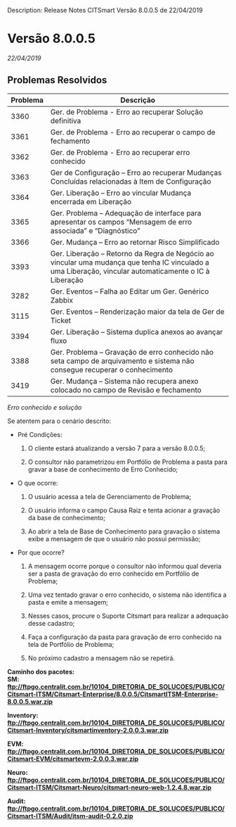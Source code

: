 Description: Release Notes CITSmart Versão 8.0.0.5 de 22/04/2019

# Versão 8.0.0.5
_22/04/2019_


## Problemas Resolvidos

| Problema | Descrição                                                                                                                                              |
|----------|--------------------------------------------------------------------------------------------------------------------------------------------------------|
| 3360     | Ger. de Problema - Erro ao recuperar Solução definitiva                                                                                                |
| 3361     | Ger. de Problema - Erro ao recuperar o campo de fechamento                                                                                             |
| 3362     | Ger. de Problema - Erro ao recuperar erro conhecido                                                                                                    |
| 3363     | Ger de Configuração – Erro ao recuperar Mudanças Concluídas relacionadas à Item de Configuração                                                        |
| 3364     | Ger. Liberação – Erro ao vincular Mudança encerrada em Liberação                                                                                       |
| 3365     | Ger. Problema – Adequação de interface para apresentar os campos “Mensagem de erro associada” e “Diagnóstico”                                          |
| 3366     | Ger. Mudança – Erro ao retornar Risco Simplificado                                                                                                     |
| 3393     | Ger. Liberação – Retorno da Regra de Negócio ao vincular uma mudança que tenha IC vinculado a uma Liberação, vincular automaticamente o IC à Liberação |
| 3282     | Ger. Eventos – Falha ao Editar um Ger. Genérico Zabbix                                                                                                 |
| 3115     | Ger. Eventos – Renderização maior da tela de Ger de Ticket                                                                                             |
| 3394     | Ger. Liberação – Sistema duplica anexos ao avançar fluxo                                                                                               |
| 3388     | Ger. Problema – Gravação de erro conhecido não seta campo de arquivamento e sistema não consegue recuperar o conhecimento                              |
| 3419     | Ger. Mudança – Sistema não recupera anexo colocado no campo de Revisão e fechamento                                                                    |

*Erro conhecido e solução*

Se atentem para o cenário descrito:

-   Pré Condições:

    1.  O cliente estará atualizando a versão 7 para a versão 8.0.0.5;

    2.  O consultor não parametrizou em Portfólio de Problema a pasta para
        gravar a base de conhecimento de Erro Conhecido;

-   O que ocorre:

    1.  O usuário acessa a tela de Gerenciamento de Problema;

    2.  O usuário informa o campo Causa Raiz e tenta acionar a gravação da base
        de conhecimento;

    3.  Ao abrir a tela de Base de Conhecimento para gravação o sistema exibe a
        mensagem de que o usuário não possui permissão;

-   Por que ocorre?

    1.  A mensagem ocorre porque o consultor não informou qual deveria ser a
        pasta de gravação do erro conhecido em Portfólio de Problema;

    2.  Uma vez tentado gravar o erro conhecido, o sistema não identifica a
        pasta e emite a mensagem;

    3.  Nesses casos, procure o Suporte Citsmart para realizar a adequação desse
        cadastro;

    4.  Faça a configuração da pasta para gravação de erro conhecido na tela de
        Portfólio de Problema;

    5.  No próximo cadastro a mensagem não se repetirá.
    
    
    
**Caminho dos pacotes:**  
**SM:
ftp://ftpgo.centralit.com.br/10104_DIRETORIA_DE_SOLUCOES/PUBLICO/Citsmart-ITSM/Citsmart-Enterprise/8.0.0.5/CitsmartITSM-Enterprise-8.0.0.5.war.zip**  
  
**Inventory:
ftp://ftpgo.centralit.com.br/10104_DIRETORIA_DE_SOLUCOES/PUBLICO/Citsmart-Inventory/citsmartinventory-2.0.0.3.war.zip**  
  
**EVM:
ftp://ftpgo.centralit.com.br/10104_DIRETORIA_DE_SOLUCOES/PUBLICO/Citsmart-EVM/citsmartevm-2.0.0.3.war.zip**  
  
**Neuro:
ftp://ftpgo.centralit.com.br/10104_DIRETORIA_DE_SOLUCOES/PUBLICO/Citsmart-ITSM/Citsmart-Neuro/citsmart-neuro-web-1.2.4.8.war.zip**  
  
**Audit:
ftp://ftpgo.centralit.com.br/10104_DIRETORIA_DE_SOLUCOES/PUBLICO/Citsmart-ITSM/Audit/itsm-audit-0.2.0.zip**
